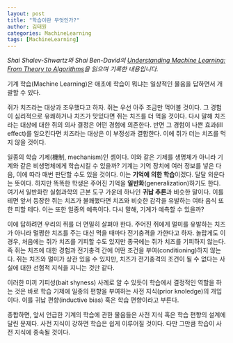 ```yaml
---
layout: post
title: "학습이란 무엇인가?"
author: 김태원
categories: MachineLearning
tags: [MachineLearning]
---
```


*Shai Shalev-Shwartz와 Shai Ben-David의 [Understanding Machine Learning: From Theory to Algorithms](https://www.cs.huji.ac.il/~shais/UnderstandingMachineLearning/understanding-machine-learning-theory-algorithms.pdf)을 읽으며 기록한 내용입니다.*

기계 학습(Machine Learning)은 애초에 학습이 뭐냐는 일상적인 물음을 답하면서 개괄할 수 있다.

쥐가 치즈라는 대상과 조우했다고 하자.
쥐는 우선 아주 조금만 먹어볼 것이다. 
그 경험이 심리적으로 유쾌하거나 치즈가 맛있다면 쥐는 치즈를 더 먹을 것이다.
다시 말해 치즈라는 대상에 대한 쥐의 의사 결정은 어떤 경험에 의존한다.
반면 그 경험이 나쁜 효과(ill effect)를 일으킨다면 치즈라는 대상은 이 부정성과 결합한다.
이에 쥐가 더는 치즈를 먹지 않을 것이다.

일종의 학습 기제(機制, mechanism)인 셈이다.
이와 같은 기제를 생명체가 아니라 기계와 같은 비생명체에게 학습시킬 수 있을까?
기계는 기억 장치에 여러 정보를 넣은 다음, 이에 따라 매번 판단할 수도 있을 것이다.
이는 **기억에 의한 학습**이겠다. 
달달 외운다는 뜻이다.
하지만 똑똑한 학생은 주어진 기억을 **일반화**(generalization)하기도 한다. 
여기서 일반화란 실험과학의 근본 도구 가운데 하나인 **귀납 추론**과 비슷한 말이다.
이를테면 앞서 등장한 쥐는 치즈가 불쾌했다면 치즈와 비슷한 감각을 유발하는 여타 음식 또한 피할 테다.
이는 또한 일종의 예측이다.
다시 말해, 기계가 예측할 수 있을까?

이에 답하려면 우리의 쥐를 더 면밀히 살펴야 한다.
주어진 쥐에게 멀미를 유발하는 치즈가 아니라 멀쩡한 치즈를 주는 대신 먹을 때마다 전기충격을 가한다고 하자.
놀랍게도 이 경우,  처음에는 쥐가 치즈를 기피할 수도 있지만 종국에는 쥐가 치즈를 기피하지 않는다.
즉 쥐는 치즈에 대한 경험과 전기충격 간에 어떤 조건을 부여(conditioning)하지 않는다.
쥐는 치즈와 멀미가 상관 있을 수 있지만, 치즈가 전기충격의 조건이 될 수 없다는 사실에 대한 선험적 지식을 지니는 것만 같다. 

이러한 미끼 기피성(bait shyness) 사례로 알 수 있듯이 학습에서 결정적인 역할을 하는 것은 바로 학습 기제에 일종의 편향을 부여하는 사전 지식(prior knoledge)의 개입이다.
이를 귀납 편향(inductive bias) 혹은 학습 편향이라고 부른다. 

종합하면, 앞서 언급한 기계의 학습에 관한 물음들은 사전 지식 혹은 학습 편향의 설계에 달린 문제다.
사전 지식이 강하면 학습은 쉽게 이루어질 것이다.
다만 그만큼 학습이 사전 지식에 종속될 것이다.
